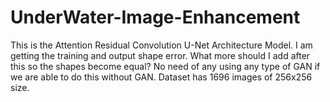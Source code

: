 # UnderWater-Image-Enhancement

This is the Attention Residual Convolution U-Net Architecture Model.
I am getting the training and output shape error. 
What more should I add after this so the shapes become equal? 
No need of any using any type of GAN if we are able to do this without GAN.
Dataset has 1696 images of 256x256 size.

